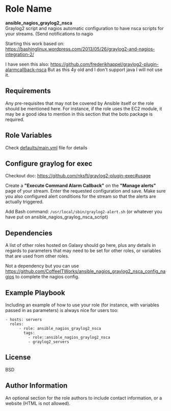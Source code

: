 
Role Name
=========

**ansible_nagios_graylog2_nsca**  
Graylog2 script and nagios automatic configuration to have nsca scripts for your streams. (Send notifications to nagio

Starting this work based on: 
https://bashinglinux.wordpress.com/2013/05/26/graylog2-and-nagios-integration-2/

I have seen this also: 
https://github.com/frederikhappel/graylog2-plugin-alarmcallback-nsca
But as this 4y old and I don't support java I will not use it. 


Requirements
------------

Any pre-requisites that may not be covered by Ansible itself or the role should be mentioned here. For instance, if the role uses the EC2 module, it may be a good idea to mention in this section that the boto package is required.

Role Variables
--------------

Check [defaults/main.yml](defaults/main.yml) file for details


Configure graylog for exec
--------------------------

Checkout doc: https://github.com/nksft/graylog2-plugin-exec#usage

Create a **"Execute Command Alarm Callback"** on the **"Manage alerts"** page of your stream. Enter the requested configuration and save. Make sure you also configured alert conditions for the stream so that the alerts are actually triggered.

Add Bash command: `/usr/local/sbin/graylog2-alert.sh`  (or whatever you have put on ansible_nagios_graylog_nsca_script)

Dependencies
------------

A list of other roles hosted on Galaxy should go here, plus any details in regards to parameters that may need to be set for other roles, or variables that are used from other roles.

Not a dependency but you can use https://github.com/CoffeeITWorks/ansible_nagios_graylog2_nsca_config_nagios to complete the nagios config.

Example Playbook
----------------

Including an example of how to use your role (for instance, with variables passed in as parameters) is always nice for users too:

    - hosts: servers
      roles:
          - role: ansible_nagios_graylog2_nsca
            tags:
              - role::ansible_nagios_graylog2_nsca
              - graylog2_servers

License
-------

BSD

Author Information
------------------

An optional section for the role authors to include contact information, or a website (HTML is not allowed).
